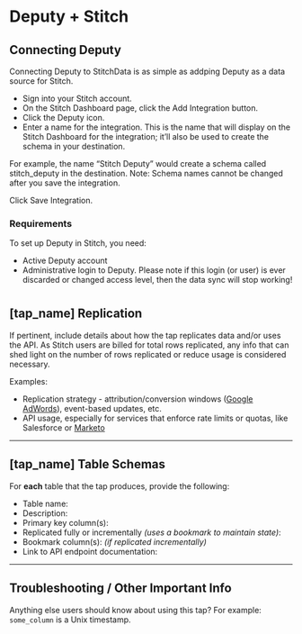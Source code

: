 # Deputy + Stitch

## Connecting Deputy

Connecting Deputy to StitchData is as simple as addping Deputy as a data source for Stitch.

- Sign into your Stitch account.
- On the Stitch Dashboard page, click the Add Integration button.
- Click the Deputy icon.
- Enter a name for the integration. This is the name that will display on the Stitch Dashboard for the integration; it’ll also be used to create the schema in your destination.

For example, the name “Stitch Deputy” would create a schema called stitch_deputy in the destination. Note: Schema names cannot be changed after you save the integration.

Click Save Integration.



### Requirements

To set up Deputy in Stitch, you need:

- Active Deputy account
- Administrative login to Deputy. Please note if this login (or user) is ever discarded or changed access level, then the data sync will stop working!

#
## [tap_name] Replication

If pertinent, include details about how the tap replicates data and/or uses the API. As Stitch users are billed for total rows replicated, any info that can shed light on the number of rows replicated or reduce usage is considered necessary.

Examples:

- Replication strategy - attribution/conversion windows ([Google AdWords](https://www.stitchdata.com/docs/integrations/saas/google-adwords#data-extraction-conversion-window)), event-based updates, etc.
- API usage, especially for services that enforce rate limits or quotas, like Salesforce or [Marketo](https://www.stitchdata.com/docs/integrations/saas/marketo#marketo-daily-api-call-limits)

---

## [tap_name] Table Schemas

For **each** table that the tap produces, provide the following:

- Table name: 
- Description:
- Primary key column(s): 
- Replicated fully or incrementally _(uses a bookmark to maintain state)_:
- Bookmark column(s): _(if replicated incrementally)_ 
- Link to API endpoint documentation:

---

## Troubleshooting / Other Important Info

Anything else users should know about using this tap? For example: `some_column` is a Unix timestamp.
